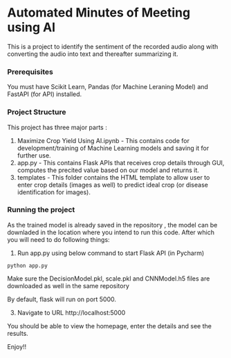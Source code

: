 # Automated Minutes of Meeting using AI

This is a project to identify the sentiment of the recorded audio along with converting the audio into text and thereafter summarizing it.

### Prerequisites
You must have Scikit Learn, Pandas (for Machine Leraning Model) and FastAPI (for API) installed.

### Project Structure
This project has three major parts :
1. Maximize Crop Yield Using AI.ipynb - This contains code for development/training of Machine Learning models and saving it for further use.
2. app.py - This contains Flask APIs that receives crop details through GUI, computes the precited value based on our model and returns it.
4. templates - This folder contains the HTML template to allow user to enter crop details (images as well) to predict ideal crop (or disease identification for images).

### Running the project
As the trained model is already saved in the repository , the model can be downladed in the location where you intend to run this code. After which you will need to do following things:

1. Run app.py using below command to start Flask API (in Pycharm)
```
python app.py
```

Make sure the DecisionModel.pkl, scale.pkl and CNNModel.h5 files are downloaded as well in the same repository

By default, flask will run on port 5000.

3. Navigate to URL http://localhost:5000

You should be able to view the homepage, enter the details and see the results.

Enjoy!!
